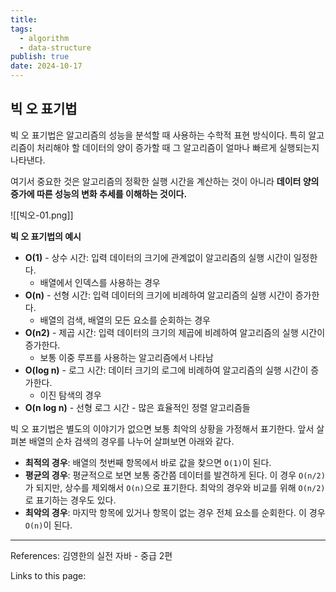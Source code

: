 ```yaml
---
title: 
tags:
  - algorithm
  - data-structure
publish: true
date: 2024-10-17
---
```

## 빅 오 표기법
빅 오 표기법은 알고리즘의 성능을 분석할 때 사용하는 수학적 표현 방식이다. 특히 알고리즘이 처리해야 할 데이터의 양이 증가할 때 그 알고리즘이 얼마나 빠르게 실행되는지 나타낸다.

여기서 중요한 것은 알고리즘의 정확한 실행 시간을 계산하는 것이 아니라 **데이터 양의 증가에 따른 성능의 변화 추세를 이해하는 것이다.**

![[빅오-01.png]]

**빅 오 표기법의 예시**
- **O(1)** - 상수 시간: 입력 데이터의 크기에 관계없이 알고리즘의 실행 시간이 일정한다.
	- 배열에서 인덱스를 사용하는 경우
- **O(n)** - 선형 시간: 입력 데이터의 크기에 비례하여 알고리즘의 실행 시간이 증가한다.
	- 배열의 검색, 배열의 모든 요소를 순회하는 경우
- **O(n2)** - 제곱 시간: 입력 데이터의 크기의 제곱에 비례하여 알고리즘의 실행 시간이 증가한다.
	- 보통 이중 루프를 사용하는 알고리즘에서 나타남
- **O(log n)** - 로그 시간: 데이터 크기의 로그에 비례하여 알고리즘의 실행 시간이 증가한다.
	- 이진 탐색의 경우
- **O(n log n)** - 선형 로그 시간
	  - 많은 효율적인 정렬 알고리즘들


빅 오 표기법은 별도의 이야기가 없으면 보통 최악의 상황을 가정해서 표기한다. 앞서 살펴본 배열의 순차 검색의 경우를 나누어 살펴보면 아래와 같다.

- **최적의 경우**: 배열의 첫번째 항목에서 바로 값을 찾으면 `O(1)`이 된다.
- **평균의 경우**: 평균적으로 보면 보통 중간쯤 데이터를 발견하게 된다. 이 경우 `O(n/2)`가 되지만, 상수를 제외해서 `O(n)`으로 표기한다. 최악의 경우와 비교를 위해 `O(n/2)`로 표기하는 경우도 있다.
- **최악의 경우**: 마지막 항목에 있거나 항목이 없는 경우 전체 요소를 순회한다. 이 경우 `O(n)`이 된다.


---
References: 김영한의 실전 자바 - 중급 2편

Links to this page: 
